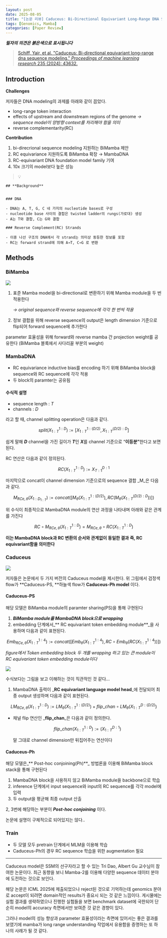 ```yaml
---
layout: post
date: 2025-08-05
title: "[논문 리뷰] Caduceus: Bi-Directional Equivariant Long-Range DNA Sequence Modeling"
tags: [Genomics, Mamba]
categories: [Paper Review]
---
```


<span class="notion-red">_**필자의 의견은 붉은색으로 표시됩니다**_</span>


> [Schiff, Yair, et al. "Caduceus: Bi-directional equivariant long-range dna sequence modeling." ](https://pmc.ncbi.nlm.nih.gov/articles/PMC12189541/)[_Proceedings of machine learning research_](https://pmc.ncbi.nlm.nih.gov/articles/PMC12189541/)[ 235 (2024): 43632.](https://pmc.ncbi.nlm.nih.gov/articles/PMC12189541/)



## Introduction


**Challenges**


저자들은 DNA modeling의 과제를 아래와 같이 꼽았다.

- long-range token interaction
- effects of upstream and downstream regions of the genome 
_→ sequence model이 양방향 context를 처리해야 함을 의미_
- reverse complementarity(RC)

**Contribution**

1. bi-direcrional sequence modeling 지원하는 BiMamba 제안
1. RC equivariance 지원하도록 BiMamba 확장 → MambaDNA
1. RC-equivariant DNA foundation model family 기여
1. 10x 크기의 model보다 높은 성능

> 💡 


	## **Background**


	### DNA

	- DNA는 A, T, G, C 네 가지의 nucleotide bases로 구성
	- nucleotide base 사이의 결합은 twisted ladder의 rungs(가로대) 생성
	- A는 T와 결합, C는 G와 결합

	### Reverse Complement(RC) Strands

	- 이중 나선 구조의 DNA에서 각 strand는 의미상 동등한 정보를 포함
	- RC는 forward strand에 의해 A→T, C→G 로 변환


## Methods



### BiMamba


![](https://prod-files-secure.s3.us-west-2.amazonaws.com/542b861c-36a8-4051-84e5-8804b6728dba/2c247d59-7815-4980-99f0-8f0d21f445a7/image.png?X-Amz-Algorithm=AWS4-HMAC-SHA256&X-Amz-Content-Sha256=UNSIGNED-PAYLOAD&X-Amz-Credential=ASIAZI2LB466V2L7SY5Y%2F20250812%2Fus-west-2%2Fs3%2Faws4_request&X-Amz-Date=20250812T061354Z&X-Amz-Expires=3600&X-Amz-Security-Token=IQoJb3JpZ2luX2VjEMX%2F%2F%2F%2F%2F%2F%2F%2F%2F%2FwEaCXVzLXdlc3QtMiJHMEUCIBMkjE6JgZFtFdmOYVSJ%2FylKGEia4oTY6LmSO0EsnuevAiEAnrLxiipj6hY1cvPsa4aZnB5pJBGWlagWGsKXDi8xtikqiAQI%2Fv%2F%2F%2F%2F%2F%2F%2F%2F%2F%2FARAAGgw2Mzc0MjMxODM4MDUiDH07GbC%2FTyuTaD2X1SrcAyb642ans7%2BsVeWq%2BQh8kF1rpGMbTZWTi0n5ci9vhclFYF5CnnOUnLo%2BB5pZFGAJOSZGIdDbVpdJar6XLYWPW9%2BujtWs3oJCHmmAyPeJbUJvnw0GPqNGmn2XB7PLEAXRVP8xbXQBWEpD7zGtwfzgnam4%2FcEM1DgmPS6qzoxbm19K8W4xDaXrqs1%2B6aW7qKqDp%2BJFO9%2FlzhLmx4VHHDnBVLwej46kATqQs1kFujcp3JxCUdjKUfHLcRO28S%2BTq1Iu%2BULDRqTXhBP5O%2BuI7TFkS1CrRP7D4Wpz87aVcygQWHgCi9iy7zsIOuzxPyh8OM6ZDfPsNEMlPkcxxcnmTMABHuqxGT426U2cNTvvpHpk5%2BhPnLcJrxP0R01OivH7qSgN8R9azyetjqomfrFCMOjCvaTT7UGrIw8QpavNBfD7cALvQrkIhfgrrKKqF8lvfoafRC%2F2EKpMddt5loO3gJgxZIL6Js9Poo16RAhNwlvDdUqVogb0MS4tf%2FGbVjf%2FJIa3olvLsmCG606YdAMNJeK2%2FkiC5AVJH2IAQ90MxV%2BwBoss5bnrwo5JZOK9sler%2BNnZ7fLAE9QhZ7INDiSUZdQdIrro8KhD1GwB93zR28aPqGdbToO35BFXwa1fxujjMIqQ68QGOqUBthwd2jTMcrEjnCU%2FyMyNpCL%2F52%2FQjrxcsDUIeV1JacKfG9gAXd72Rqlbi%2B0kE5jl4k7kS%2FB1QUvfRm46nBQ5%2FrKyVfPmixeBDoJGWV0%2Fo3YOep2Kp0%2F%2Fv66%2Fkoki6FDO6cYYtAVIVIgz67sejiuAS38%2FzGgte2YZwyqVkiGeUQR4EJopkPdcxFR%2FD8YXvfKvGlGSb1srJvXPbaM8Gvfcm0E2q%2BoX&X-Amz-Signature=557599aebfb79a2e15e347be42b0285c02d532ef1407ed42ff2682cbc5e9626b&X-Amz-SignedHeaders=host&x-amz-checksum-mode=ENABLED&x-id=GetObject)

1. 표준 Mamba model을 bi-directional로 변환하기 위해 Mamba module을 두 번 적용한다

	_→ original sequence와 reverse sequence에 각각 한 번씩 적용_

1. 정보 결합을 위해 reverse sequence의 output은 length dimension 기준으로 flip되어 forward sequence에 추가한다

parameter 효율성을 위해 forward와 reverse mamba 간 projection weight를 공유한다 (BiMamba 블록에서 사다리꼴 부분의 weight)



### MambaDNA

- RC equivariance inductive bias를 encoding 하기 위해 BiMamba block을 sequence와 RC sequence에 각각 적용
- 두 block의 paramter는 공유됨


#### 수식적 설명

- sequence length : _T_
- channels : _D_

라고 할 때,  channel splitting operation은 다음과 같다.


$$
split(X^{1:D}_{1:T}):=[X^{1:(D/2)}_{1:T},X^{(D/2):D}_{1:T}]
$$


<span class="notion-red">쉽게 말해 </span><span class="notion-red">_**D**_</span><span class="notion-red"> channel을 가진 길이가 </span><span class="notion-red">_**T**_</span><span class="notion-red">인 </span><span class="notion-red">_**X**_</span><span class="notion-red">를 channel 기준으로 “</span><span class="notion-red">**이등분”**</span><span class="notion-red">한다고 보면 된다.</span>


RC 연산은 다음과 같이 정의된다.


$$
RC(X^{1:D}_{1:T}):=X^{D:1}_{T:1}
$$


마지막으로 concat이 channel dimension 기준으로의 sequence 결합 _M_은 다음과 같다.


$$
M_{RCe,\theta}(X_{1:D_{1:T}}):=concat([M_{\theta}(X^{1:(D/2)}_{1:T}),RC(M_{\theta}(X^{(D/2):D}_{1:T}))])
$$


위 수식이 최종적으로 MambaDNA module의 연산 과정을 나타내며 아래와 같은 관계를 가진다


$$
RC\circ M_{RCe,\theta}(X^{1:D}_{1:T}) = M_{RCe,\theta} \circ RC(X^{1:D}_{1:T})
$$


**이는 MambaDNA block과 RC 변환의 순서와 관계없이 동일한 결과 즉, RC equivariant함을 의미한다**



### Caduceus


![](https://prod-files-secure.s3.us-west-2.amazonaws.com/542b861c-36a8-4051-84e5-8804b6728dba/f94a60d7-8145-473b-aef9-7c68d3ec604a/image.png?X-Amz-Algorithm=AWS4-HMAC-SHA256&X-Amz-Content-Sha256=UNSIGNED-PAYLOAD&X-Amz-Credential=ASIAZI2LB466V2L7SY5Y%2F20250812%2Fus-west-2%2Fs3%2Faws4_request&X-Amz-Date=20250812T061354Z&X-Amz-Expires=3600&X-Amz-Security-Token=IQoJb3JpZ2luX2VjEMX%2F%2F%2F%2F%2F%2F%2F%2F%2F%2FwEaCXVzLXdlc3QtMiJHMEUCIBMkjE6JgZFtFdmOYVSJ%2FylKGEia4oTY6LmSO0EsnuevAiEAnrLxiipj6hY1cvPsa4aZnB5pJBGWlagWGsKXDi8xtikqiAQI%2Fv%2F%2F%2F%2F%2F%2F%2F%2F%2F%2FARAAGgw2Mzc0MjMxODM4MDUiDH07GbC%2FTyuTaD2X1SrcAyb642ans7%2BsVeWq%2BQh8kF1rpGMbTZWTi0n5ci9vhclFYF5CnnOUnLo%2BB5pZFGAJOSZGIdDbVpdJar6XLYWPW9%2BujtWs3oJCHmmAyPeJbUJvnw0GPqNGmn2XB7PLEAXRVP8xbXQBWEpD7zGtwfzgnam4%2FcEM1DgmPS6qzoxbm19K8W4xDaXrqs1%2B6aW7qKqDp%2BJFO9%2FlzhLmx4VHHDnBVLwej46kATqQs1kFujcp3JxCUdjKUfHLcRO28S%2BTq1Iu%2BULDRqTXhBP5O%2BuI7TFkS1CrRP7D4Wpz87aVcygQWHgCi9iy7zsIOuzxPyh8OM6ZDfPsNEMlPkcxxcnmTMABHuqxGT426U2cNTvvpHpk5%2BhPnLcJrxP0R01OivH7qSgN8R9azyetjqomfrFCMOjCvaTT7UGrIw8QpavNBfD7cALvQrkIhfgrrKKqF8lvfoafRC%2F2EKpMddt5loO3gJgxZIL6Js9Poo16RAhNwlvDdUqVogb0MS4tf%2FGbVjf%2FJIa3olvLsmCG606YdAMNJeK2%2FkiC5AVJH2IAQ90MxV%2BwBoss5bnrwo5JZOK9sler%2BNnZ7fLAE9QhZ7INDiSUZdQdIrro8KhD1GwB93zR28aPqGdbToO35BFXwa1fxujjMIqQ68QGOqUBthwd2jTMcrEjnCU%2FyMyNpCL%2F52%2FQjrxcsDUIeV1JacKfG9gAXd72Rqlbi%2B0kE5jl4k7kS%2FB1QUvfRm46nBQ5%2FrKyVfPmixeBDoJGWV0%2Fo3YOep2Kp0%2F%2Fv66%2Fkoki6FDO6cYYtAVIVIgz67sejiuAS38%2FzGgte2YZwyqVkiGeUQR4EJopkPdcxFR%2FD8YXvfKvGlGSb1srJvXPbaM8Gvfcm0E2q%2BoX&X-Amz-Signature=24e24a97fa5fffbb435fd7dea21659da41bd2ac298715819f136c8e10f99c0be&X-Amz-SignedHeaders=host&x-amz-checksum-mode=ENABLED&x-id=GetObject)


저자들은 논문에서 두 가지 버전의 Caduceus model을 제시한다. 위 그림에서 검정색 flow가 **Caduceus-PS, **하늘색 flow가 **Caduceus-Ph model** 이다.



#### Caduceus-PS


해당 모델은 BiMamba module의 paramter sharing(PS)을 통해 구현된다

1. _**BiMamba module을 MambaDNA block으로 wrapping**_
1. embedding 단계에서_** RC equivariant token embedding module**_을 사용하며 다음과 같이 표현된다.

$$
Emb_{RCe,\theta}(X^{1:4}_{1:T}):=concat([Emb_{\theta}(X^{1:4}_{1:T}),RC \circ Emb_{\theta}(RC(X^{1:4}_{1:T}))])
$$


_figure에서 Token embedding block 두 개를 wrapping 하고 있는 큰 module이 RC equivariant token embedding module이다_


![](https://prod-files-secure.s3.us-west-2.amazonaws.com/542b861c-36a8-4051-84e5-8804b6728dba/b175e4da-71eb-4e91-8c23-a06dabe673c9/image.png?X-Amz-Algorithm=AWS4-HMAC-SHA256&X-Amz-Content-Sha256=UNSIGNED-PAYLOAD&X-Amz-Credential=ASIAZI2LB466V2L7SY5Y%2F20250812%2Fus-west-2%2Fs3%2Faws4_request&X-Amz-Date=20250812T061355Z&X-Amz-Expires=3600&X-Amz-Security-Token=IQoJb3JpZ2luX2VjEMX%2F%2F%2F%2F%2F%2F%2F%2F%2F%2FwEaCXVzLXdlc3QtMiJHMEUCIBMkjE6JgZFtFdmOYVSJ%2FylKGEia4oTY6LmSO0EsnuevAiEAnrLxiipj6hY1cvPsa4aZnB5pJBGWlagWGsKXDi8xtikqiAQI%2Fv%2F%2F%2F%2F%2F%2F%2F%2F%2F%2FARAAGgw2Mzc0MjMxODM4MDUiDH07GbC%2FTyuTaD2X1SrcAyb642ans7%2BsVeWq%2BQh8kF1rpGMbTZWTi0n5ci9vhclFYF5CnnOUnLo%2BB5pZFGAJOSZGIdDbVpdJar6XLYWPW9%2BujtWs3oJCHmmAyPeJbUJvnw0GPqNGmn2XB7PLEAXRVP8xbXQBWEpD7zGtwfzgnam4%2FcEM1DgmPS6qzoxbm19K8W4xDaXrqs1%2B6aW7qKqDp%2BJFO9%2FlzhLmx4VHHDnBVLwej46kATqQs1kFujcp3JxCUdjKUfHLcRO28S%2BTq1Iu%2BULDRqTXhBP5O%2BuI7TFkS1CrRP7D4Wpz87aVcygQWHgCi9iy7zsIOuzxPyh8OM6ZDfPsNEMlPkcxxcnmTMABHuqxGT426U2cNTvvpHpk5%2BhPnLcJrxP0R01OivH7qSgN8R9azyetjqomfrFCMOjCvaTT7UGrIw8QpavNBfD7cALvQrkIhfgrrKKqF8lvfoafRC%2F2EKpMddt5loO3gJgxZIL6Js9Poo16RAhNwlvDdUqVogb0MS4tf%2FGbVjf%2FJIa3olvLsmCG606YdAMNJeK2%2FkiC5AVJH2IAQ90MxV%2BwBoss5bnrwo5JZOK9sler%2BNnZ7fLAE9QhZ7INDiSUZdQdIrro8KhD1GwB93zR28aPqGdbToO35BFXwa1fxujjMIqQ68QGOqUBthwd2jTMcrEjnCU%2FyMyNpCL%2F52%2FQjrxcsDUIeV1JacKfG9gAXd72Rqlbi%2B0kE5jl4k7kS%2FB1QUvfRm46nBQ5%2FrKyVfPmixeBDoJGWV0%2Fo3YOep2Kp0%2F%2Fv66%2Fkoki6FDO6cYYtAVIVIgz67sejiuAS38%2FzGgte2YZwyqVkiGeUQR4EJopkPdcxFR%2FD8YXvfKvGlGSb1srJvXPbaM8Gvfcm0E2q%2BoX&X-Amz-Signature=c5986c1c56c85df9d8158b0379ac86812c57798d696a71d08289fb3ba2a81f41&X-Amz-SignedHeaders=host&x-amz-checksum-mode=ENABLED&x-id=GetObject)


<span class="notion-red">수식보다는 그림을 보고 이해하는 것이 직관적인 것 같다…</span>

1. MambaDNA 출력이 _**RC equivariant language model head**_에 전달되어 최종 output 생성하며 다음과 같이 표현된다.

$$
LM_{RCe,\theta}(X^{1:D}_{1:T}):= LM_{\theta}(X^{1:(D/2)}_{1:T})+flip\_chan\circ LM_{\theta}(X^{D:(D/2)}_{1:T})
$$

- 채널 flip 연산인 _**flip\_chan**_은 다음과 같이 정의한다.

	$$
	flip\_chan(X^{1:D}_{1:T}):=(X^{D:1}_{1:T})
	$$


	말 그대로 channel dimension만 뒤집어주는 연산이다



#### Caduceus-Ph


해당 모델은_** Post-hoc conjoining(Ph)**_ 방법론을 이용해 BiMamba block stack을 통해 구현된다

1. MambaDNA block을 사용하지 않고 BiMamba module을 backbone으로 학습
1. inference 단계에서 input sequence와 input의 RC sequence를 각각 model에 입력
1. 두 output을 평균해 최종 output 산출

2, 3번에 해당하는 부분이 _**Post-hoc conjoining**_ 이다.


<span class="notion-red">논문에 설명이 구체적으로 되어있지는 않다..</span>



### Train

- 두 모델 모두 pretrain 단계에서 MLM을 이용해 학습
- Caduceus-Ph의 경우 RC sequence 학습을 위한 augmentation 필요

---


<span class="notion-red">Caduceus model은 SSM의 선구자라고 할 수 있는 Tri Dao, Albert Gu 교수님이 참여한 논문이다. 최근 동향을 보니 Mamba-2를 이용해 다양한 sequence 데이터 분야에 도전하는 것으로 보인다.</span>


<span class="notion-red">해당 논문은 ICML 2025에 제출되었으나 reject된 것으로 기억하는데 genomics 분야로 accept이 되려면 domain적인 results가 중요시 되는 것 같은 느낌이다. 게시물에는 실험 결과를 생략하였으나 진행한 실험들을 보면 benchmark dataset에 국한되어 단순히 model의 accuracy 측면에서만 보여준 것 같은 경향이 있다.</span>


<span class="notion-red">그러나 model의 성능 향상과 parameter 효율성이라는 측면에 있어서는 좋은 결과를 보였기에 mamba가 long range understanding 작업에서 유용함을 증명하는 또 하나의 사례가 될 것 같다.</span>


